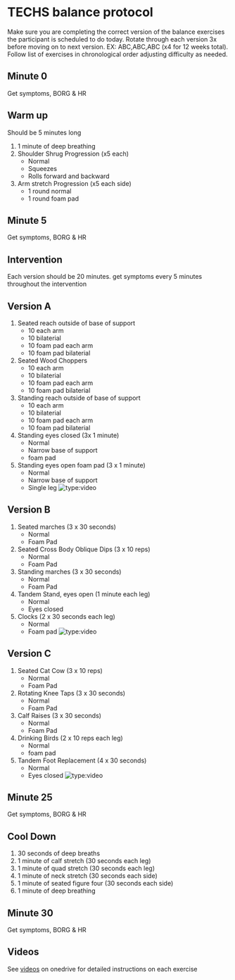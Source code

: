 # TECHS balance protocol
Make sure you are completing the correct version of the balance exercises the participant is scheduled to do today. Rotate through each version 3x before moving on to next version. EX: ABC,ABC,ABC (x4 for 12 weeks total). Follow list of exercises in chronological order adjusting difficulty as needed.
## Minute 0
Get symptoms, BORG & HR
## Warm up
Should be 5 minutes long
1. 1 minute of deep breathing
2. Shoulder Shrug Progression (x5 each)
   - Normal
   - Squeezes
   - Rolls forward and backward
3. Arm stretch Progression (x5 each side)
   - 1 round normal
   - 1 round foam pad
## Minute 5
Get symptoms, BORG & HR
## Intervention
Each version should be 20 minutes. get symptoms every 5 minutes throughout the intervention
## Version A
1. Seated reach outside of base of support
    -  10 each arm
    -  10 bilaterial
    -  10 foam pad each arm
    -  10 foam pad bilaterial
2. Seated Wood Choppers
    -  10 each arm
    -  10 bilaterial
    -  10 foam pad each arm
    -  10 foam pad bilaterial
3. Standing reach outside of base of support
    -  10 each arm
    -  10 bilaterial
    -  10 foam pad each arm
    -  10 foam pad bilaterial
4. Standing eyes closed (3x 1 minute)
    -  Normal
    -  Narrow base of support
    -  foam pad
5. Standing eyes open foam pad (3 x 1 minute)
    -  Normal
    -  Narrow base of support
    -  Single leg
![type:video](https://www.youtube.com/watch?v=gECKvCpeKe4)
## Version B
1. Seated marches (3 x 30 seconds)
    -  Normal
    -  Foam Pad
2. Seated Cross Body Oblique Dips (3 x 10 reps)
    -  Normal
    -  Foam Pad
3. Standing marches (3 x 30 seconds)
    -  Normal
    -  Foam Pad
4. Tandem Stand, eyes open (1 minute each leg)
    -  Normal
    -  Eyes closed
5. Clocks (2 x 30 seconds each leg)
    -  Normal
    -  Foam pad
![type:video](https://www.youtube.com/watch?v=tXh4nSgLAQ8)
## Version C
1. Seated Cat Cow (3 x 10 reps)
    -  Normal
    -  Foam Pad
2. Rotating Knee Taps (3 x 30 seconds)
    -  Normal
    -  Foam Pad
3. Calf Raises (3 x 30 seconds)
    -  Normal
    -  Foam Pad
4. Drinking Birds (2 x 10 reps each leg)
    -  Normal
    -  foam pad
5. Tandem Foot Replacement (4 x 30 seconds)
    -  Normal
    -  Eyes closed
![type:video](https://www.youtube.com/watch?v=tXh4nSgLAQ8)
## Minute 25
Get symptoms, BORG & HR
## Cool Down
1. 30 seconds of deep breaths
2. 1 minute of calf stretch (30 seconds each leg)
3. 1 minute of quad stretch (30 seconds each leg)
4. 1 minute of neck stretch (30 seconds each side)
5. 1 minute of seated figure four (30 seconds each side)
6. 1 minute of deep breathing
## Minute 30
Get symptoms, BORG & HR
## Videos
See [videos](https://northeastern.sharepoint.com/:f:/r/sites/CNElab/Shared%20Documents/General/Projects/TECHS/Interventions/Intervention%20Exercise%20Videos?csf=1&web=1&e=6uEm0m) on onedrive for detailed instructions on each exercise
